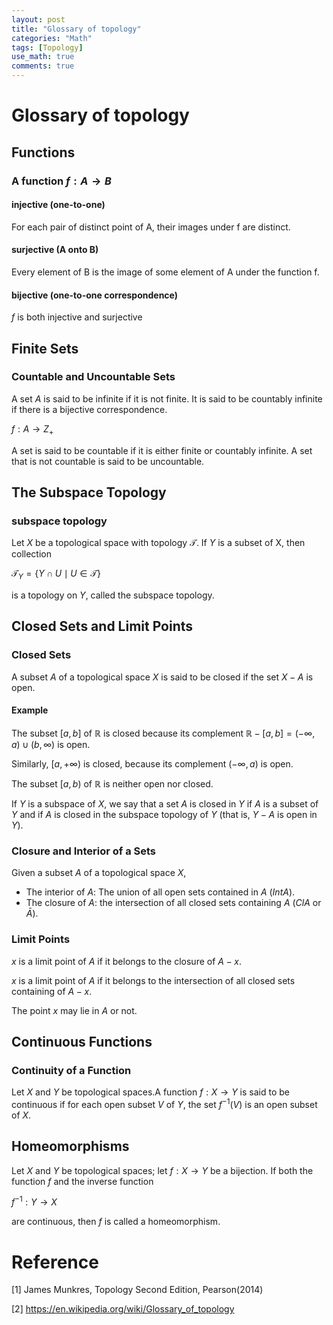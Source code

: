 ```yaml
---
layout: post
title: "Glossary of topology"
categories: "Math"
tags: [Topology]
use_math: true
comments: true
---
```


# Glossary of topology

## Functions
### A function $f: A \rightarrow B$
#### injective (one-to-one)
For each pair of distinct point of A, their images under f are distinct.
#### surjective (A onto B)
Every element of B is the image of some element of A under the function f.
#### bijective (one-to-one correspondence)
$f$ is both injective and surjective

## Finite Sets
### Countable and Uncountable Sets
A set $A$ is said to be infinite if it is not finite.
It is said to be countably infinite if there is a bijective correspondence.

$f: A \rightarrow Z_{+}$

A set is said to be countable if it is either finite or countably infinite. A set that is not countable is said to be uncountable.

## The Subspace Topology
### subspace topology
Let $X$ be a topological space with topology $\mathscr{T}$. If $Y$ is a subset of X, then collection

$\mathscr{T}_Y = \{Y \cap U \mid U \in \mathscr{T} \}$

is a topology on $Y$, called the subspace topology.

## Closed Sets and Limit Points
### Closed Sets
A subset $A$ of a topological space $X$ is said to be closed if the set $X-A$ is open.

#### Example
The subset $\left[a, b\right]$ of $\mathbb{R}$ is closed because its complement $\mathbb{R}-\left[a,b\right] = \left(-\infty, a\right) \cup \left(b, \infty\right)$ is open.

Similarly, $[a, +\infty)$ is closed, because its complement $\left(-\infty, a\right)$ is open. 

The subset $[a, b)$ of $\mathbb{R}$ is neither open nor closed.

If $Y$ is a subspace of $X$, we say that a set $A$ is closed in $Y$ if $A$ is a subset of $Y$ and if $A$ is closed in the subspace topology of $Y$ (that is, $Y-A$ is open in $Y$).
### Closure and Interior of a Sets
Given a subset $A$ of a topological space $X$,
- The interior of $A$: The union of all open sets contained in $A$ ($Int A$).
- The closure of $A$: the intersection of all closed sets containing $A$ ($Cl A$ or $\bar{A}$).

### Limit Points
$x$ is a limit point of $A$ if it belongs to the closure of $A-{x}$.

$x$ is a limit point of $A$ if it belongs to the intersection of all closed sets containing of $A-{x}$.

The point $x$ may lie in $A$ or not.

## Continuous Functions
### Continuity of a Function
Let $X$ and $Y$ be topological spaces.A function $f:X \rightarrow Y$ is said to be continuous if for each open subset $V$ of $Y$, the set $f^{-1}(V)$ is an open subset of $X$.


## Homeomorphisms
Let $X$ and $Y$ be topological spaces; let $f:X \rightarrow Y$ be a bijection. If both the function $f$ and the inverse function

$f^{-1}: Y \rightarrow X$

are continuous, then $f$ is called a homeomorphism.

# Reference
[1] James Munkres, Topology Second Edition, Pearson(2014)

[2] https://en.wikipedia.org/wiki/Glossary_of_topology